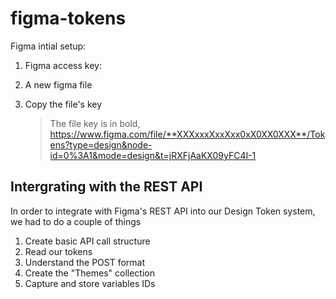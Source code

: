 # figma-tokens

Figma intial setup:

1. Figma access key:
1. A new figma file

1. Copy the file's key
   > The file key is in bold, https://www.figma.com/file/**XXXxxxXxxXxx0xX0XX0XXX**/Tokens?type=design&node-id=0%3A1&mode=design&t=jRXFjAaKX09yFC4I-1

## Intergrating with the REST API

In order to integrate with Figma's REST API into our Design Token system, we had to do a couple of things

1. Create basic API call structure
1. Read our tokens
1. Understand the POST format
1. Create the "Themes" collection
1. Capture and store variables IDs
